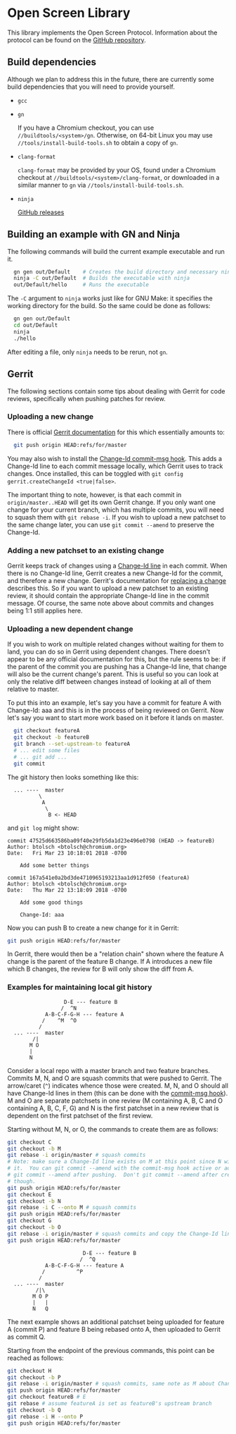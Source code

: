 # Open Screen Library

This library implements the Open Screen Protocol.  Information about the
protocol can be found on the [GitHub
repository](https://github.com/webscreens/openscreenprotocol).

## Build dependencies

Although we plan to address this in the future, there are currently some build
dependencies that you will need to provide yourself.

 - `gcc`
 - `gn`

   If you have a Chromium checkout, you can use `//buildtools/<system>/gn`.
   Otherwise, on 64-bit Linux you may use `//tools/install-build-tools.sh` to
   obtain a copy of `gn`.
 - `clang-format`

   `clang-format` may be provided by your OS, found under a Chromium checkout at
   `//buildtools/<system>/clang-format`, or downloaded in a similar manner to
   `gn` via `//tools/install-build-tools.sh`.
 - `ninja`
 
   [GitHub releases](https://github.com/ninja-build/ninja/releases)

## Building an example with GN and Ninja

The following commands will build the current example executable and run it.

``` bash
  gn gen out/Default    # Creates the build directory and necessary ninja files
  ninja -C out/Default  # Builds the executable with ninja
  out/Default/hello     # Runs the executable
```

The `-C` argument to `ninja` works just like for GNU Make: it specifies the
working directory for the build.  So the same could be done as follows:
``` bash
  gn gen out/Default
  cd out/Default
  ninja
  ./hello
```

After editing a file, only `ninja` needs to be rerun, not `gn`.

## Gerrit

The following sections contain some tips about dealing with Gerrit for code
reviews, specifically when pushing patches for review.

### Uploading a new change

There is official [Gerrit
documentation](https://gerrit-documentation.storage.googleapis.com/Documentation/2.14.7/user-upload.html#push_create)
for this which essentially amounts to:
``` bash
  git push origin HEAD:refs/for/master
```
You may also wish to install the [Change-Id commit-msg
hook](https://gerrit-documentation.storage.googleapis.com/Documentation/2.14.7/cmd-hook-commit-msg.html).
This adds a Change-Id line to each commit message locally, which Gerrit uses to
track changes.  Once installed, this can be toggled with `git config
gerrit.createChangeId <true|false>`.

The important thing to note, however, is that each commit in
`origin/master..HEAD` will get its own Gerrit change.  If you only want one
change for your current branch, which has multiple commits, you will need to
squash them with `git rebase -i`.  If you wish to upload a new patchset to the
same change later, you can use `git commit --amend` to preserve the Change-Id.

### Adding a new patchset to an existing change

Gerrit keeps track of changes using a
[Change-Id
line](https://gerrit-documentation.storage.googleapis.com/Documentation/2.14.7/user-changeid.html)
in each commit.  When there is no Change-Id line, Gerrit creates a new Change-Id
for the commit, and therefore a new change.  Gerrit's documentation for
[replacing a
change](https://gerrit-documentation.storage.googleapis.com/Documentation/2.14.7/user-upload.html#push_replace)
describes this.  So if you want to upload a new patchset to an existing review,
it should contain the appropriate Change-Id line in the commit message.  Of
course, the same note above about commits and changes being 1:1 still applies
here.

### Uploading a new dependent change

If you wish to work on multiple related changes without waiting for them to
land, you can do so in Gerrit using dependent changes.  There doesn't appear to
be any official documentation for this, but the rule seems to be: if the parent
of the commit you are pushing has a Change-Id line, that change will also be the
current change's parent.  This is useful so you can look at only the relative
diff between changes instead of looking at all of them relative to master.

To put this into an example, let's say you have a commit for feature A with
Change-Id: aaa and this is in the process of being reviewed on Gerrit.  Now
let's say you want to start more work based on it before it lands on master.
``` bash
  git checkout featureA
  git checkout -b featureB
  git branch --set-upstream-to featureA
  # ... edit some files
  # ... git add ...
  git commit
```
The git history then looks something like this:
```
  ... ----  master
          \
           A
            \
             B <- HEAD
```
and `git log` might show:
```
commit 47525d663586ba09f40e29fb5da1d23e496e0798 (HEAD -> featureB)
Author: btolsch <btolsch@chromium.org>
Date:   Fri Mar 23 10:18:01 2018 -0700

    Add some better things

commit 167a541e0a2bd3de4710965193213aa1d912f050 (featureA)
Author: btolsch <btolsch@chromium.org>
Date:   Thu Mar 22 13:18:09 2018 -0700

    Add some good things

    Change-Id: aaa
```
Now you can push B to create a new change for it in Gerrit:
``` bash
git push origin HEAD:refs/for/master
```
In Gerrit, there would then be a "relation chain" shown where the feature A
change is the parent of the feature B change.  If A introduces a new file which
B changes, the review for B will only show the diff from A.

### Examples for maintaining local git history

```
                  D-E --- feature B
                 /  ^N
            A-B-C-F-G-H --- feature A
           /    ^M  ^O
          /
  ... ----  master
        /|
       M O
       |
       N
```
Consider a local repo with a master branch and two feature branches.  Commits M,
N, and O are squash commits that were pushed to Gerrit.  The arrow/caret (`^`)
indicates whence those were created.  M, N, and O should all have Change-Id
lines in them (this can be done with the [commit-msg
hook](https://gerrit-documentation.storage.googleapis.com/Documentation/2.14.7/cmd-hook-commit-msg.html)).
M and O are separate patchsets in one review (M containing A, B, C and O
containing A, B, C, F, G) and N is the first patchset in a new review that is
dependent on the first patchset of the first review.

Starting without M, N, or O, the commands to create them are as follows:
``` bash
git checkout C
git checkout -b M
git rebase -i origin/master # squash commits
# Note: make sure a Change-Id line exists on M at this point since N will need
# it.  You can git commit --amend with the commit-msg hook active or add it via
# git commit --amend after pushing.  Don't git commit --amend after creating N
# though.
git push origin HEAD:refs/for/master
git checkout E
git checkout -b N
git rebase -i C --onto M # squash commits
git push origin HEAD:refs/for/master
git checkout G
git checkout -b O
git rebase -i origin/master # squash commits and copy the Change-Id line from M
git push origin HEAD:refs/for/master
```

```
                        D-E --- feature B
                       /  ^Q
            A-B-C-F-G-H --- feature A
           /          ^P
          /
  ... ----  master
         /|\
        M O P
        |   |
        N   Q
```
The next example shows an additional patchset being uploaded for feature A
(commit P) and feature B being rebased onto A, then uploaded to Gerrit as commit
Q.

Starting from the endpoint of the previous commands, this point can be reached
as follows:
``` bash
git checkout H
git checkout -b P
git rebase -i origin/master # squash commits, same note as M about Change-Id
git push origin HEAD:refs/for/master
git checkout featureB # E
git rebase # assume featureA is set as featureB's upstream branch
git checkout -b Q
git rebase -i H --onto P
git push origin HEAD:refs/for/master
```
